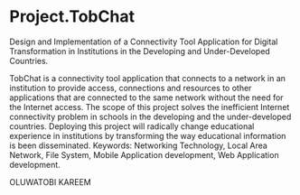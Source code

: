 # Project.TobChat
Design and Implementation of a Connectivity Tool Application for Digital Transformation in Institutions in the Developing and Under-Developed Countries.

TobChat is a connectivity tool application that connects to a network in an institution to provide access, connections and resources to other applications that are connected to the same network without the need for the Internet access. The scope of this project solves the inefficient Internet connectivity problem in schools in the developing and the under-developed countries. Deploying this project will radically change educational experience in institutions by transforming the way educational information is been disseminated.
Keywords: Networking Technology, Local Area Network, File System, Mobile Application development, Web Application development.

OLUWATOBI KAREEM

